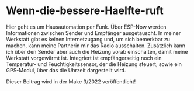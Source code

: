 # Wenn-die-bessere-Haelfte-ruft
Hier geht es um Hausautomation per Funk. Über ESP-Now werden Informationen zwischen Sender und Empfänger ausgetauscht. In meiner Werkstatt gibt es keinen Internetzugang
und, um sich bemerkbar zu machen, kann meine Partnerin mir das Radio ausschalten. Zusätzlich kann ich über den Sender aber auch die Heizung vorab einschalten, damit
meine Werkstatt vorgewärmt ist.
Integriert ist empfängerseitig noch ein Temperatur- und Feuchtigkeitssensor, der die Heizung steuert, sowie ein GPS-Modul, über das die Uhrzeit dargestellt wird.

Dieser Beitrag wird in der Make 3/2022 veröffentlicht!
